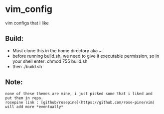 # vim_config
vim configs that i like

## Build:
- Must clone this in the home directory aka ~
- before running build.sh, we need to give it executable permission, so in your shell enter: chmod 755 build.sh
- then ./build.sh

## Note:
    none of these themes are mine, i just picked some that i liked and 
    put them in repo.
    rosepine link : [github/rosepine](https://github.com/rose-pine/vim) 
    will add more *eventually*


